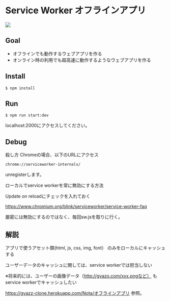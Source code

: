 # Service Worker オフラインアプリ

![](https://gyazo.com/bdfb01a248300f02268f264d17580c7d.png)

## Goal

- オフラインでも動作するウェブアプリを作る
- オンライン時の利用でも超高速に動作するようなウェブアプリを作る

## Install

```
$ npm install
```

## Run

```
$ npm run start:dev
```

localhost:2000にアクセスしてください。

## Debug

殺し方
Chromeの場合、以下のURLにアクセス

`chrome://serviceworker-internals/`

unregisterします。

ローカルでservice workerを常に無効にする方法

Update on reloadにチェックを入れておく

https://www.chromium.org/blink/serviceworker/service-worker-faq

厳密には無効にするのではなく、毎回sw.jsを取りに行く。

## 解説

アプリで使うアセット類(html, js, css, img, font） のみをローカルにキャッシュする

ユーザーデータのキャッシュに関しては、service workerでは担当しない

※将来的には、ユーザーの画像データ（http://gyazo.com/xxx.pngなど）
もservice workerでキャッシュしたい


https://gyazz-clone.herokuapp.com/Nota/オフラインアプリ
参照。


